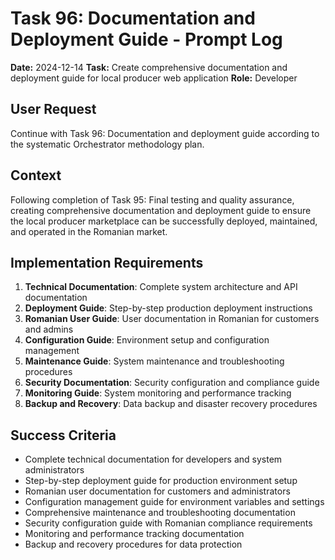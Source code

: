 # Task 96: Documentation and Deployment Guide - Prompt Log

**Date:** 2024-12-14
**Task:** Create comprehensive documentation and deployment guide for local producer web application
**Role:** Developer

## User Request
Continue with Task 96: Documentation and deployment guide according to the systematic Orchestrator methodology plan.

## Context
Following completion of Task 95: Final testing and quality assurance, creating comprehensive documentation and deployment guide to ensure the local producer marketplace can be successfully deployed, maintained, and operated in the Romanian market.

## Implementation Requirements
1. **Technical Documentation**: Complete system architecture and API documentation
2. **Deployment Guide**: Step-by-step production deployment instructions
3. **Romanian User Guide**: User documentation in Romanian for customers and admins
4. **Configuration Guide**: Environment setup and configuration management
5. **Maintenance Guide**: System maintenance and troubleshooting procedures
6. **Security Documentation**: Security configuration and compliance guide
7. **Monitoring Guide**: System monitoring and performance tracking
8. **Backup and Recovery**: Data backup and disaster recovery procedures

## Success Criteria
- Complete technical documentation for developers and system administrators
- Step-by-step deployment guide for production environment setup
- Romanian user documentation for customers and administrators
- Configuration management guide for environment variables and settings
- Comprehensive maintenance and troubleshooting documentation
- Security configuration guide with Romanian compliance requirements
- Monitoring and performance tracking documentation
- Backup and recovery procedures for data protection